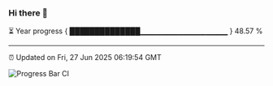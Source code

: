 ### Hi there 👋

⏳ Year progress { ██████████████▁▁▁▁▁▁▁▁▁▁▁▁▁▁▁▁ } 48.57 %

---

⏰ Updated on Fri, 27 Jun 2025 06:19:54 GMT

![Progress Bar CI](https://github.com/code-lakshay/GitHub-Actions-Demo/workflows/Progress%20Bar%20CI/badge.svg)
